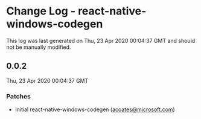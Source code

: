 # Change Log - react-native-windows-codegen

This log was last generated on Thu, 23 Apr 2020 00:04:37 GMT and should not be manually modified.

<!-- Start content -->

## 0.0.2

Thu, 23 Apr 2020 00:04:37 GMT

### Patches

- Initial react-native-windows-codegen (acoates@microsoft.com)

